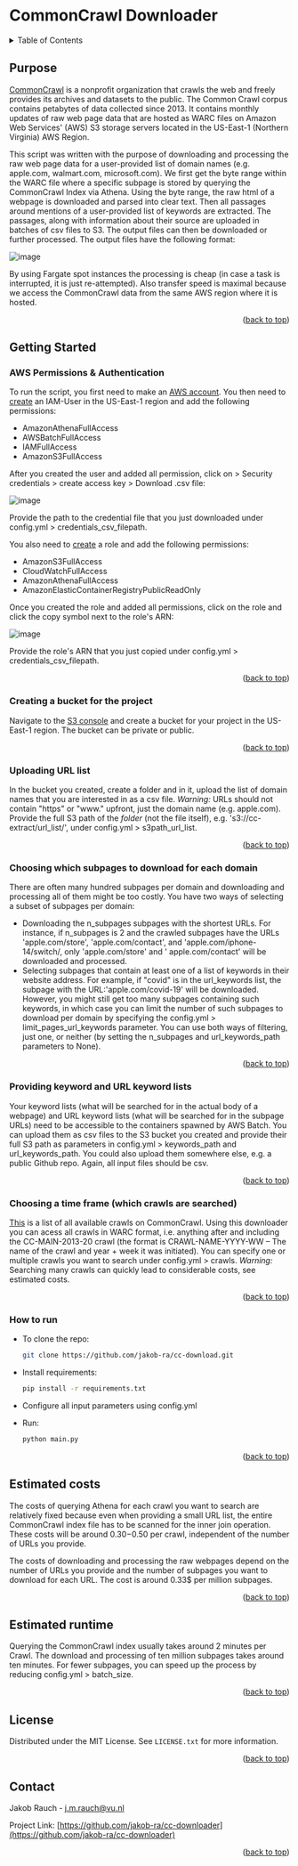 <a name="readme-top"></a>

# CommonCrawl Downloader

<!-- TABLE OF CONTENTS -->
<details>
  <summary>Table of Contents</summary>
  <ol>
    <li>
      <a href="#purpose">Purpose</a>
    </li>
    <li>
      <a href="#getting-started">Getting Started</a>
      <ul>
        <li><a href="#aws">AWS Permissions & Authentication</a></li>
        <li><a href="#bucket">Creating a bucket for the project</a></li>
        <li><a href="#url-list">Uploading URL list</a></li>
        <li><a href="#supbage-selection">Choosing which subpages to download for each domain</a></li>
        <li><a href="#keywords">Providing keyword and URL keyword lists</a></li>
        <li><a href="#crawls">Choosing a time frame (which crawls are searched)</a></li>
        <li><a href="#run">How to run</a></li>
      </ul>
    </li>
    <li><a href="#usage">Estimated costs</a></li>
    <li><a href="#license">License</a></li>
    <li><a href="#contact">Contact</a></li>
  </ol>
</details>



<!-- ABOUT THE PROJECT -->
## Purpose

[CommonCrawl](https://commoncrawl.org/the-data/get-started/) is a nonprofit organization that crawls the web and freely
provides its archives and datasets to the public. The Common Crawl corpus contains petabytes of data collected since
2013. It contains monthly updates of raw web page data that are hosted as WARC files on Amazon Web Services' (AWS) S3
storage servers located in the US-East-1 (Northern Virginia) AWS Region.

This script was written with the purpose of downloading and processing the raw web page data for a user-provided list of
domain names (e.g. apple.com, walmart.com, microsoft.com). We first get the byte range within the WARC file where a
specific subpage is stored by querying the CommonCrawl Index via Athena. Using the byte range, the raw html of a webpage
is downloaded and parsed into clear text. Then all passages around mentions of a user-provided list of keywords are
extracted. The passages, along with information about their source are uploaded in batches of csv files to S3. The
output files can then be downloaded or further processed. The output files have the following format:

![image](https://user-images.githubusercontent.com/49194118/199245335-a00f27ad-01e4-470b-8a06-4f06a8efd4cb.png)

By using Fargate spot instances the processing is cheap (in case a task is interrupted, it is just re-attempted). Also
transfer speed is maximal because we access the CommonCrawl data from the same AWS region where it is hosted.

<p align="right">(<a href="#readme-top">back to top</a>)</p>

<!-- Getting Started -->
## Getting Started

### AWS Permissions & Authentication

To run the script, you first need to make an [AWS account](https://aws.amazon.com/). You then need
to [create](https://us-east-1.console.aws.amazon.com/iamv2/home) an IAM-User in the US-East-1 region and add the
following permissions:

- AmazonAthenaFullAccess
- AWSBatchFullAccess
- IAMFullAccess
- AmazonS3FullAccess

After you created the user and added all permission, click on > Security credentials > create access key > Download .csv
file:

![image](https://user-images.githubusercontent.com/49194118/199265023-4df68721-41fd-49d2-bf91-9335330779c2.png)

Provide the path to the credential file that you just downloaded under config.yml > credentials_csv_filepath.

You also need to [create](https://us-east-1.console.aws.amazon.com/iamv2/home#/roles) a role and add the following
permissions:

- AmazonS3FullAccess
- CloudWatchFullAccess
- AmazonAthenaFullAccess
- AmazonElasticContainerRegistryPublicReadOnly

Once you created the role and added all permissions, click on the role and click the copy symbol next to the role's ARN:

![image](https://user-images.githubusercontent.com/49194118/199257495-1abe5be3-ed21-45c9-bdd3-9566a0169838.png)

Provide the role's ARN that you just copied under config.yml > credentials_csv_filepath.

<p align="right">(<a href="#readme-top">back to top</a>)</p>

### Creating a bucket for the project

Navigate to the [S3 console](https://s3.console.aws.amazon.com/s3/buckets?region=us-east-1) and create a bucket for your
project in the US-East-1 region. The bucket can be private or public.

<p align="right">(<a href="#readme-top">back to top</a>)</p>

### Uploading URL list

In the bucket you created, create a folder and in it, upload the list of domain names that you are interested in as a
csv file. *Warning:* URLs should not contain "https" or "www." upfront, just the domain name (e.g. apple.com). Provide
the full S3 path of the *folder* (not the file itself), e.g. 's3://cc-extract/url_list/', under config.yml >
s3path_url_list.

<p align="right">(<a href="#readme-top">back to top</a>)</p>

### Choosing which subpages to download for each domain

There are often many hundred subpages per domain and downloading and processing all of them might be too costly. You
have two ways of selecting a subset of subpages per domain:

- Downloading the n_subpages subpages with the shortest URLs. For instance, if n_subpages is 2 and the crawled subpages
  have the URLs 'apple.com/store', 'apple.com/contact', and 'apple.com/iphone-14/switch/, only 'apple.com/store' and '
  apple.com/contact' will be downloaded and processed.
- Selecting subpages that contain at least one of a list of keywords in their website address. For example, if "covid"
  is in the url_keywords list, the subpage with the URL:'apple.com/covid-19' will be downloaded. However, you might
  still get too many subpages containing such keywords, in which case you can limit the number of such subpages to
  download per domain by specifying the config.yml > limit_pages_url_keywords parameter. You can use both ways of
  filtering, just one, or neither (by setting the n_subpages and url_keywords_path parameters to None).

<p align="right">(<a href="#readme-top">back to top</a>)</p>

### Providing keyword and URL keyword lists

Your keyword lists (what will be searched for in the actual body of a webpage) and URL keyword lists (what will be
searched for in the subpage URLs) need to be accessible to the containers spawned by AWS Batch. You can upload them as
csv files to the S3 bucket you created and provide their full S3 path as parameters in config.yml > keywords_path and
url_keywords_path. You could also upload them somewhere else, e.g. a public Github repo. Again, all input files should
be csv.

<p align="right">(<a href="#readme-top">back to top</a>)</p>

### Choosing a time frame (which crawls are searched)

[This](https://commoncrawl.org/the-data/get-started/) is a list of all available crawls on CommonCrawl. Using this
downloader you can acess all crawls in WARC format, i.e. anything after and including the CC-MAIN-2013-20 crawl (the
format is CRAWL-NAME-YYYY-WW – The name of the crawl and year + week it was initiated). You can specify one or multiple
crawls you want to search under config.yml > crawls. *Warning:* Searching many crawls can quickly lead to considerable
costs, see estimated costs.

<p align="right">(<a href="#readme-top">back to top</a>)</p>

### How to run

- To clone the repo:
  ```sh
  git clone https://github.com/jakob-ra/cc-download.git
  ```
  
- Install requirements:
   ```sh
   pip install -r requirements.txt
   ```
   
- Configure all input parameters using config.yml

- Run:
   ```sh
   python main.py
   ```

<p align="right">(<a href="#readme-top">back to top</a>)</p>

## Estimated costs
The costs of querying Athena for each crawl you want to search are relatively fixed because even when providing a small URL list, the entire CommonCrawl index file has to be scanned for the inner join operation. These costs will be around 0.30$-0.50$ per crawl, independent of the number of URLs you provide.

The costs of downloading and processing the raw webpages depend on the number of URLs you provide and the
number of subpages you want to download for each URL. The cost is around 0.33$ per million subpages.

<p align="right">(<a href="#readme-top">back to top</a>)</p>

## Estimated runtime

Querying the CommonCrawl index usually takes around 2 minutes per Crawl. The download and processing of ten million subpages takes around ten minutes. For fewer subpages, you can speed up the process by reducing config.yml > batch_size.

<p align="right">(<a href="#readme-top">back to top</a>)</p>

<!-- LICENSE -->
## License

Distributed under the MIT License. See `LICENSE.txt` for more information.

<p align="right">(<a href="#readme-top">back to top</a>)</p>



<!-- CONTACT -->
## Contact

Jakob Rauch - j.m.rauch@vu.nl

Project Link: [https://github.com/jakob-ra/cc-downloader](https://github.com/jakob-ra/cc-downloader)

<p align="right">(<a href="#readme-top">back to top</a>)</p>








